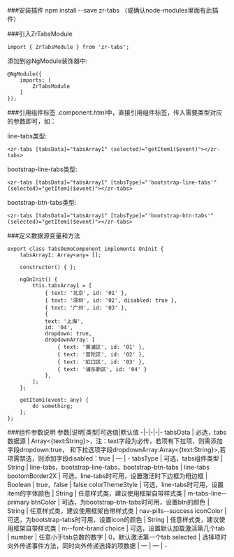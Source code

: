 ###安装插件
npm install --save zr-tabs （或确认node-modules里面有此插件）

###引入ZrTabsModule

    import { ZrTabsModule } from 'zr-tabs';

添加到@NgModule装饰器中: 

    @NgModule({ 
        imports: [ 
            ZrTabsModule 
        ] 
    });

###引用组件标签
.component.html中，直接引用组件标签，传入需要类型对应的参数即可，如：

 line-tabs类型:
 
    <zr-tabs [tabsData]="tabsArray1" (selected)="getItem1($event)"></zr-tabs>

bootstrap-line-tabs类型:

    <zr-tabs [tabsData]="tabsArray1" [tabsType]="'bootstrap-line-tabs'" (selected)="getItem1($event)"></zr-tabs>

bootstrap-btn-tabs类型:

    <zr-tabs [tabsData]="tabsArray1" [tabsType]="'bootstrap-btn-tabs'" (selected)="getItem1($event)"></zr-tabs>

###定义数据源变量和方法

    export class TabsDemoComponent implements OnInit { 
        tabsArray1: Array<any= []; 

        constructor() { }; 

        ngOnInit() { 
            this.tabsArray1 = [ 
                { text: '北京', id: '01' }, 
                { text: '深圳', id: '02', disabled: true }, 
                { text: '广州', id: '03' }, 
                { 
                text: '上海', 
                id: '04', 
                dropdown: true, 
                dropdownArray: [ 
                    { text: '黄浦区', id: '01' }, 
                    { text: '普陀区', id: '02' }, 
                    { text: '虹口区', id: '03' }, 
                    { text: '浦东新区', id: '04' } 
                }, 
            ]; 
        }; 

        getItem1(event: any) { 
            do something; 
        }; 
    };

###组件参数说明
参数|说明|类型|可选值|默认值
-|-|-|-|-
tabsData | 必选，tabs数据源 | Array<{text:String}>，注：text字段为必传，若项有下拉项，则需添加字段dropdown:true， 和下拉选项字段dropdownArray:Array<{text:String}>,若项需禁选，则添加字段disabled：true | — | -
tabsType | 可选，tabs组件类型 | String | line-tabs，bootstrap-line-tabs，bootstrap-btn-tabs | line-tabs
bootomBorder2X | 可选，line-tabs时可用，设置激活时下边框为粗边框 | Boolean | true，false | false
colorThemeStyle | 可选，line-tabs时可用，设置item的字体颜色 | String | 任意样式类，建议使用框架自带样式类 | m-tabs-line--primary
btnColor | 可选，为bootstrap-btn-tabs时可用，设置btn的颜色 | String | 任意样式类，建议使用框架自带样式类 | nav-pills--success
iconColor | 可选，为bootstrap-tabs时可用，设置icon的颜色 | String | 任意样式类，建议使用框架自带样式类 | m--font-brand
choice | 可选，设置默认加载激活第几个tab | number | 任意小于tab总数的数字 | 0，默认激活第一个tab
selected | 选择项时向外传递事件方法，同时向外传递选择的项数据 | — | — | -
